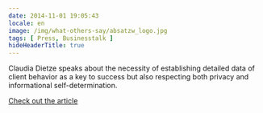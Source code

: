 ```yaml
---
date: 2014-11-01 19:05:43
locale: en
image: /img/what-others-say/absatzw_logo.jpg
tags: [ Press, Businesstalk ]
hideHeaderTitle: true
---
```


Claudia Dietze speaks about the necessity of establishing detailed data of client behavior as a key to success but also respecting both privacy and informational self-determination.

[Check out the article](https://drive.google.com/a/freiheit.com/file/d/0B-4a6ZsmPQKVaUJIZEo1QWtfelk/view?usp=sharing)